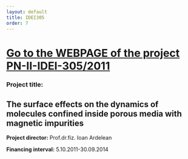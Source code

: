 ```yaml
---
layout: default
title: IDEI305
order: 7
---
```


**[Go to the WEBPAGE of the project PN-II-IDEI-305/2011](http://idei305.weebly.com/)**
============

### Project title:  

The surface effects on the dynamics of molecules confined inside porous media with magnetic impurities 
---

**Project director:** Prof.dr.fiz. Ioan Ardelean

**Financing interval:** 5.10.2011-30.09.2014
